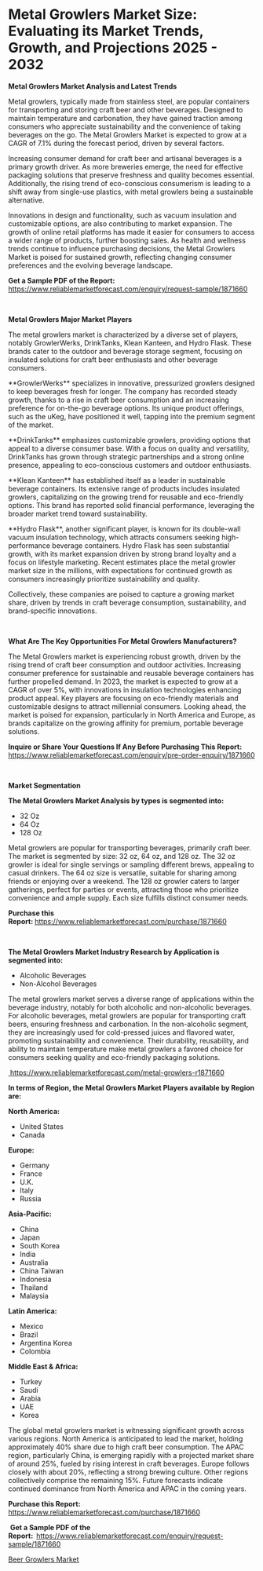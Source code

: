 <p><h1>Metal Growlers Market Size: Evaluating its Market Trends, Growth, and Projections 2025 - 2032</h1></p><p><strong>Metal Growlers Market Analysis and Latest Trends</strong></p>
<p><p>Metal growlers, typically made from stainless steel, are popular containers for transporting and storing craft beer and other beverages. Designed to maintain temperature and carbonation, they have gained traction among consumers who appreciate sustainability and the convenience of taking beverages on the go. The Metal Growlers Market is expected to grow at a CAGR of 7.1% during the forecast period, driven by several factors.</p><p>Increasing consumer demand for craft beer and artisanal beverages is a primary growth driver. As more breweries emerge, the need for effective packaging solutions that preserve freshness and quality becomes essential. Additionally, the rising trend of eco-conscious consumerism is leading to a shift away from single-use plastics, with metal growlers being a sustainable alternative.</p><p>Innovations in design and functionality, such as vacuum insulation and customizable options, are also contributing to market expansion. The growth of online retail platforms has made it easier for consumers to access a wider range of products, further boosting sales. As health and wellness trends continue to influence purchasing decisions, the Metal Growlers Market is poised for sustained growth, reflecting changing consumer preferences and the evolving beverage landscape.</p></p>
<p><strong>Get a Sample PDF of the Report:&nbsp;</strong> <a href="https://www.reliablemarketforecast.com/enquiry/request-sample/1871660?utm_campaign=1906&utm_medium=2&utm_source=Github&utm_content=ia&utm_term=05022025&utm_id=metal-growlers">https://www.reliablemarketforecast.com/enquiry/request-sample/1871660</a></p>
<p>&nbsp;</p>
<p><strong>Metal Growlers Major Market Players</strong></p>
<p><p>The metal growlers market is characterized by a diverse set of players, notably GrowlerWerks, DrinkTanks, Klean Kanteen, and Hydro Flask. These brands cater to the outdoor and beverage storage segment, focusing on insulated solutions for craft beer enthusiasts and other beverage consumers.</p><p>**GrowlerWerks** specializes in innovative, pressurized growlers designed to keep beverages fresh for longer. The company has recorded steady growth, thanks to a rise in craft beer consumption and an increasing preference for on-the-go beverage options. Its unique product offerings, such as the uKeg, have positioned it well, tapping into the premium segment of the market.</p><p>**DrinkTanks** emphasizes customizable growlers, providing options that appeal to a diverse consumer base. With a focus on quality and versatility, DrinkTanks has grown through strategic partnerships and a strong online presence, appealing to eco-conscious customers and outdoor enthusiasts. </p><p>**Klean Kanteen** has established itself as a leader in sustainable beverage containers. Its extensive range of products includes insulated growlers, capitalizing on the growing trend for reusable and eco-friendly options. This brand has reported solid financial performance, leveraging the broader market trend toward sustainability.</p><p>**Hydro Flask**, another significant player, is known for its double-wall vacuum insulation technology, which attracts consumers seeking high-performance beverage containers. Hydro Flask has seen substantial growth, with its market expansion driven by strong brand loyalty and a focus on lifestyle marketing. Recent estimates place the metal growler market size in the millions, with expectations for continued growth as consumers increasingly prioritize sustainability and quality. </p><p>Collectively, these companies are poised to capture a growing market share, driven by trends in craft beverage consumption, sustainability, and brand-specific innovations.</p></p>
<p>&nbsp;</p>
<p><strong>What Are The Key Opportunities For Metal Growlers Manufacturers?</strong></p>
<p><p>The Metal Growlers market is experiencing robust growth, driven by the rising trend of craft beer consumption and outdoor activities. Increasing consumer preference for sustainable and reusable beverage containers has further propelled demand. In 2023, the market is expected to grow at a CAGR of over 5%, with innovations in insulation technologies enhancing product appeal. Key players are focusing on eco-friendly materials and customizable designs to attract millennial consumers. Looking ahead, the market is poised for expansion, particularly in North America and Europe, as brands capitalize on the growing affinity for premium, portable beverage solutions.</p></p>
<p><strong>Inquire or Share Your Questions If Any Before Purchasing This Report:</strong> <a href="https://www.reliablemarketforecast.com/enquiry/pre-order-enquiry/1871660?utm_campaign=1906&utm_medium=2&utm_source=Github&utm_content=ia&utm_term=05022025&utm_id=metal-growlers">https://www.reliablemarketforecast.com/enquiry/pre-order-enquiry/1871660</a></p>
<p>&nbsp;</p>
<p><strong>Market Segmentation</strong></p>
<p><strong>The Metal Growlers Market Analysis by types is segmented into:</strong></p>
<p><ul><li>32 Oz</li><li>64 Oz</li><li>128 Oz</li></ul></p>
<p><p>Metal growlers are popular for transporting beverages, primarily craft beer. The market is segmented by size: 32 oz, 64 oz, and 128 oz. The 32 oz growler is ideal for single servings or sampling different brews, appealing to casual drinkers. The 64 oz size is versatile, suitable for sharing among friends or enjoying over a weekend. The 128 oz growler caters to larger gatherings, perfect for parties or events, attracting those who prioritize convenience and ample supply. Each size fulfills distinct consumer needs.</p></p>
<p><strong>Purchase this Report:&nbsp;</strong><a href="https://www.reliablemarketforecast.com/purchase/1871660?utm_campaign=1906&utm_medium=2&utm_source=Github&utm_content=ia&utm_term=05022025&utm_id=metal-growlers">https://www.reliablemarketforecast.com/purchase/1871660</a></p>
<p>&nbsp;</p>
<p><strong>The Metal Growlers Market Industry Research by Application is segmented into:</strong></p>
<p><ul><li>Alcoholic Beverages</li><li>Non-Alcohol Beverages</li></ul></p>
<p><p>The metal growlers market serves a diverse range of applications within the beverage industry, notably for both alcoholic and non-alcoholic beverages. For alcoholic beverages, metal growlers are popular for transporting craft beers, ensuring freshness and carbonation. In the non-alcoholic segment, they are increasingly used for cold-pressed juices and flavored water, promoting sustainability and convenience. Their durability, reusability, and ability to maintain temperature make metal growlers a favored choice for consumers seeking quality and eco-friendly packaging solutions.</p></p>
<p><a href="https://www.reliablemarketforecast.com/metal-growlers-r1871660?utm_campaign=1906&utm_medium=2&utm_source=Github&utm_content=ia&utm_term=05022025&utm_id=metal-growlers">&nbsp;https://www.reliablemarketforecast.com/metal-growlers-r1871660</a></p>
<p><strong>In terms of Region, the Metal Growlers Market Players available by Region are:</strong></p>
<p>
    <p> <strong> North America: </strong>
        <ul>
            <li>United States</li>
            <li>Canada</li>
        </ul>
        </p> 
    <p> <strong> Europe: </strong>
        <ul>
            <li>Germany</li>
            <li>France</li>
            <li>U.K.</li>
            <li>Italy</li>
            <li>Russia</li>
        </ul>
        </p> 
    <p> <strong> Asia-Pacific: </strong>
        <ul>
            <li>China</li>
            <li>Japan</li>
            <li>South Korea</li>
            <li>India</li>
            <li>Australia</li>
            <li>China Taiwan</li>
            <li>Indonesia</li>
            <li>Thailand</li>
            <li>Malaysia</li>
        </ul>
        </p> 
    <p> <strong> Latin America: </strong>
        <ul>
            <li>Mexico</li>
            <li>Brazil</li>
            <li>Argentina Korea</li>
            <li>Colombia</li>
        </ul>
        </p> 
    <p> <strong> Middle East & Africa: </strong>
        <ul>
            <li>Turkey</li>
            <li>Saudi</li>
            <li>Arabia</li>
            <li>UAE</li>
            <li>Korea</li>
        </ul>
    </p>
    </p>
<p><p>The global metal growlers market is witnessing significant growth across various regions. North America is anticipated to lead the market, holding approximately 40% share due to high craft beer consumption. The APAC region, particularly China, is emerging rapidly with a projected market share of around 25%, fueled by rising interest in craft beverages. Europe follows closely with about 20%, reflecting a strong brewing culture. Other regions collectively comprise the remaining 15%. Future forecasts indicate continued dominance from North America and APAC in the coming years.</p></p>
<p><strong>Purchase this Report: </strong><a href="https://www.reliablemarketforecast.com/purchase/1871660?utm_campaign=1906&utm_medium=2&utm_source=Github&utm_content=ia&utm_term=05022025&utm_id=metal-growlers">https://www.reliablemarketforecast.com/purchase/1871660</a></p>
<p>&nbsp;<strong>Get a Sample PDF of the Report:&nbsp;&nbsp;</strong><a href="https://www.reliablemarketforecast.com/enquiry/request-sample/1871660?utm_campaign=1906&utm_medium=2&utm_source=Github&utm_content=ia&utm_term=05022025&utm_id=metal-growlers">https://www.reliablemarketforecast.com/enquiry/request-sample/1871660</a></p>
<p><strong></strong></p>
<p><p><a href="https://github.com/dringals/Market-Research-Report-List-6/blob/main/beer-growlers-market.md?utm_campaign=1906&utm_medium=2&utm_source=Github&utm_content=ia&utm_term=05022025&utm_id=metal-growlers">Beer Growlers Market</a></p></p>
